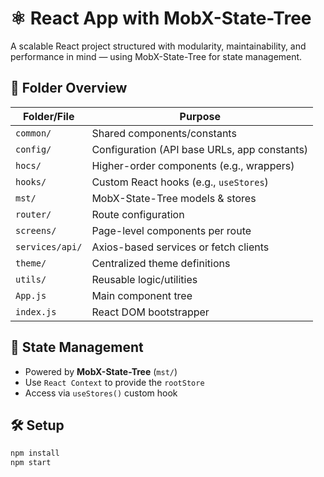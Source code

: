 # ⚛️ React App with MobX-State-Tree

A scalable React project structured with modularity, maintainability, and performance in mind — using MobX-State-Tree for state management.

## 📁 Folder Overview

| Folder/File       | Purpose |
|-------------------|---------|
| `common/`         | Shared components/constants |
| `config/`         | Configuration (API base URLs, app constants) |
| `hocs/`           | Higher-order components (e.g., wrappers) |
| `hooks/`          | Custom React hooks (e.g., `useStores`) |
| `mst/`            | MobX-State-Tree models & stores |
| `router/`         | Route configuration |
| `screens/`        | Page-level components per route |
| `services/api/`   | Axios-based services or fetch clients |
| `theme/`          | Centralized theme definitions |
| `utils/`          | Reusable logic/utilities |
| `App.js`          | Main component tree |
| `index.js`        | React DOM bootstrapper |

## 🧠 State Management

- Powered by **MobX-State-Tree** (`mst/`)
- Use `React Context` to provide the `rootStore`
- Access via `useStores()` custom hook

## 🛠 Setup

```bash
npm install
npm start
